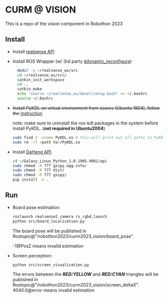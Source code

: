 # CURM @ VISION
This is a repo of the vision component in Robothon 2023

## Install

- Install [realsense API](https://github.com/IntelRealSense/librealsense)
- Install ROS Wrapper (w/ 3rd party [ddynamic_reconfigure](ddynamic_reconfigure))
  ```sh
    mkdir -p ~/realsense_ws/src
    cd ~/realsense_ws/src/
    catkin_init_workspace 
    cd ..
    catkin_make
    echo "source ~/realsense_ws/devel/setup.bash" >> ~/.bashrc
    source ~/.bashrc
    ```
- ~~Install PyKDL on virtual environment from source (Ubuntu 1804), follow the~~ [instruction](https://blog.csdn.net/qq_42237662/article/details/109783935)

   note: make sure to uninstall the ros-kdl packages in the system before install PyKDL. (**not required in Ubuntu2004**)
   ```sh
   sudo find / -iname PyKDL.so # this will print out all paths to PyKDL.so
   sudo rm -rf <path to>/PyKDL.so
   ```  

- Install [DaHeng API](https://en.daheng-imaging.com/list-58-1.html). 
  ```sh
  cd ~/Galaxy_Linux_Python_1.0.1905.9081/api
  sudo chmod -R 777 gxipy.egg-info/
  sudo chmod -R 777 dist/
  sudo chmod -R 777 gxipy/
  pip install -e .
  ```

## Run

- Board pose estimation:
  ```sh
  roslaunch realsense2_camera rs_rgbd.launch
  python src/board_localization.py
  ```
  The board pose will be published in Rostopic@"/robothon2023/curm2023_vision/board_pose".

  -1@PosZ means invalid estimation
- Screen perception:
  ```sh
  python src/screen_visualization.py
  ```
  The errors between the **_RED_**/**_YELLOW_** and **_RED_**/**_CYAN_** triangles will be published in Rostopic@"/robothon2023/curm2023_vision/screen_deltaX".
  4040.0@error means invalid estimation